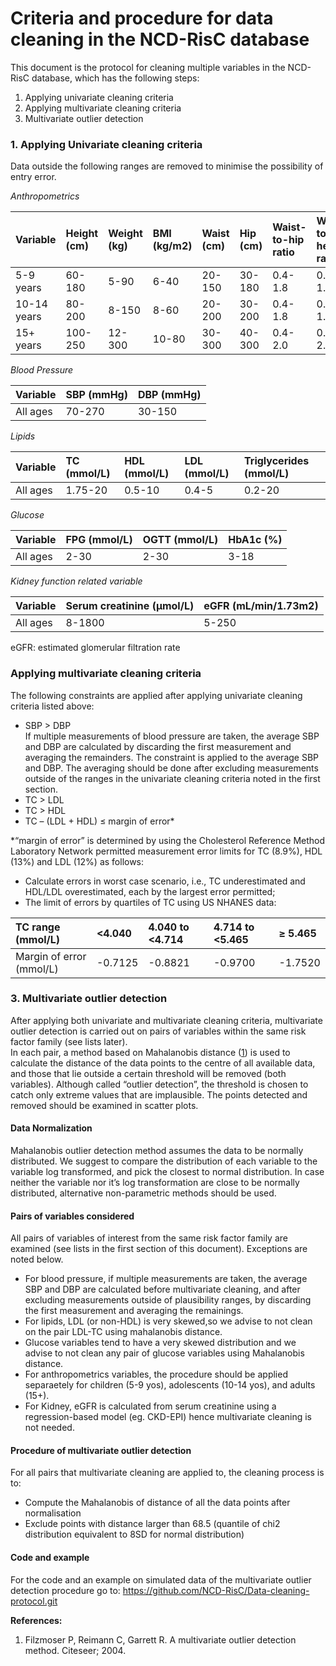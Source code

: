 Criteria and procedure for data cleaning in the NCD-RisC database
==================================================================================

This document is the protocol for cleaning multiple variables in the NCD-RisC database, which has the following steps:  

1.  Applying univariate cleaning criteria  
2.  Applying multivariate cleaning criteria   
3.  Multivariate outlier detection  

### 1. Applying Univariate cleaning criteria  

Data outside the following ranges are removed to minimise the possibility of entry error.

*Anthropometrics*

<table>
<colgroup>
<col style="width: 9%" />
<col style="width: 10%" />
<col style="width: 10%" />
<col style="width: 11%" />
<col style="width: 10%" />
<col style="width: 9%" />
<col style="width: 17%" />
<col style="width: 19%" />
</colgroup>
<thead>
<tr class="header">
<th style="text-align: left;">Variable</th>
<th style="text-align: left;">Height (cm)</th>
<th style="text-align: left;">Weight (kg)</th>
<th style="text-align: left;">BMI (kg/m2)</th>
<th style="text-align: left;">Waist (cm)</th>
<th style="text-align: left;">Hip (cm)</th>
<th style="text-align: left;">Waist-to-hip ratio</th>
<th style="text-align: left;">Waist-to-height ratio</th>
</tr>
</thead>
<tbody>
<tr class="odd">
<td style="text-align: left;">5-9 years</td>
<td style="text-align: left;">60-180</td>
<td style="text-align: left;">5-90</td>
<td style="text-align: left;">6-40</td>
<td style="text-align: left;">20-150</td>
<td style="text-align: left;">30-180</td>
<td style="text-align: left;">0.4-1.8</td>
<td style="text-align: left;">0.2-1.5</td>
</tr>
<tr class="even">
<td style="text-align: left;">10-14 years</td>
<td style="text-align: left;">80-200</td>
<td style="text-align: left;">8-150</td>
<td style="text-align: left;">8-60</td>
<td style="text-align: left;">20-200</td>
<td style="text-align: left;">30-200</td>
<td style="text-align: left;">0.4-1.8</td>
<td style="text-align: left;">0.2-1.5</td>
</tr>
<tr class="odd">
<td style="text-align: left;">15+ years</td>
<td style="text-align: left;">100-250</td>
<td style="text-align: left;">12-300</td>
<td style="text-align: left;">10-80</td>
<td style="text-align: left;">30-300</td>
<td style="text-align: left;">40-300</td>
<td style="text-align: left;">0.4-2.0</td>
<td style="text-align: left;">0.2-2.0</td>
</tr>
</tbody>
</table>

*Blood Pressure*

<table>
<thead>
<tr class="header">
<th style="text-align: left;">Variable</th>
<th style="text-align: left;">SBP (mmHg)</th>
<th style="text-align: left;">DBP (mmHg)</th>
</tr>
</thead>
<tbody>
<tr class="odd">
<td style="text-align: left;">All ages</td>
<td style="text-align: left;">70-270</td>
<td style="text-align: left;">30-150</td>
</tr>
</tbody>
</table>

*Lipids*

<table>
<thead>
<tr class="header">
<th style="text-align: left;">Variable</th>
<th style="text-align: left;">TC (mmol/L)</th>
<th style="text-align: left;">HDL (mmol/L)</th>
<th style="text-align: left;">LDL (mmol/L)</th>
<th style="text-align: left;">Triglycerides (mmol/L)</th>
</tr>
</thead>
<tbody>
<tr class="odd">
<td style="text-align: left;">All ages</td>
<td style="text-align: left;">1.75-20</td>
<td style="text-align: left;">0.5-10</td>
<td style="text-align: left;">0.4-5</td>
<td style="text-align: left;">0.2-20</td>
</tr>
</tbody>
</table>

*Glucose*

<table>
<thead>
<tr class="header">
<th style="text-align: left;">Variable</th>
<th style="text-align: left;">FPG (mmol/L)</th>
<th style="text-align: left;">OGTT (mmol/L)</th>
<th style="text-align: left;">HbA1c (%)</th>
</tr>
</thead>
<tbody>
<tr class="odd">
<td style="text-align: left;">All ages</td>
<td style="text-align: left;">2-30</td>
<td style="text-align: left;">2-30</td>
<td style="text-align: left;">3-18</td>
</tr>
</tbody>
</table>

*Kidney function related variable*

<table>
<thead>
<tr class="header">
<th style="text-align: left;">Variable</th>
<th style="text-align: left;">Serum creatinine (µmol/L)</th>
<th style="text-align: left;">eGFR (mL/min/1.73m2)</th>
</tr>
</thead>
<tbody>
<tr class="odd">
<td style="text-align: left;">All ages</td>
<td style="text-align: left;">8-1800</td>
<td style="text-align: left;">5-250</td>
</tr>
</tbody>
</table>
eGFR: estimated glomerular filtration rate


### Applying multivariate cleaning criteria

The following constraints are applied after applying univariate cleaning criteria listed above:  

-   SBP &gt; DBP  
If multiple measurements of blood pressure are taken, the average SBP and DBP are calculated by discarding the first measurement and averaging the remainders. The constraint is applied to the average SBP and DBP. The averaging should be done after excluding measurements outside of the ranges in the univariate cleaning criteria noted in the first section.
-   TC &gt; LDL  
-   TC &gt; HDL  
-   TC – (LDL + HDL) ≤ margin of error\*

\*“margin of error” is determined by using the Cholesterol Reference
Method Laboratory Network permitted measurement error limits for TC
(8.9%), HDL (13%) and LDL (12%) as follows:  

-   Calculate errors in worst case scenario, i.e., TC underestimated and
    HDL/LDL overestimated, each by the largest error permitted;  
-   The limit of errors by quartiles of TC using US NHANES data:  

<table>
<thead>
<tr class="header">
<th style="text-align: left;">TC range (mmol/L)</th>
<th style="text-align: left;">&lt;4.040</th>
<th style="text-align: left;">4.040 to &lt;4.714</th>
<th style="text-align: left;">4.714 to &lt;5.465</th>
<th style="text-align: left;"><span class="math inline">≥</span> 5.465</th>
</tr>
</thead>
<tbody>
<tr class="odd">
<td style="text-align: left;">Margin of error (mmol/L)</td>
<td style="text-align: left;">-0.7125</td>
<td style="text-align: left;">-0.8821</td>
<td style="text-align: left;">-0.9700</td>
<td style="text-align: left;">-1.7520</td>
</tr>
</tbody>
</table>

### 3. Multivariate outlier detection

After applying both univariate and multivariate
cleaning criteria, multivariate outlier detection is carried out on pairs of
variables within the same risk factor family (see lists later).  
In each pair, a method based on Mahalanobis distance
([1](#ref-filzmoser2004multivariate)) is used to calculate the distance
of the data points to the centre of all available data, and those that
lie outside a certain threshold will be removed (both variables). Although called
“outlier detection”, the threshold is chosen to catch only extreme
values that are implausible. The points detected and removed should be
examined in scatter plots.

#### Data Normalization

Mahalanobis outlier detection method assumes the data to be normally
distributed. We suggest to compare the distribution of each variable to
the variable log transformed, and pick the closest to normal
distribution. In case neither the variable nor it’s log transformation
are close to be normally distributed, alternative non-parametric methods
should be used.

#### Pairs of variables considered

All pairs of variables of interest from the same risk factor family are examined (see lists in the first section of this document). Exceptions are noted below.

-  For blood pressure, if multiple measurements are taken, the average SBP
and DBP are calculated before multivariate cleaning, and after excluding
measurements outside of plausibility ranges, by discarding the first
measurement and averaging the remainings.  
-  For lipids, LDL (or non-HDL) is very skewed,so we advise to not clean on
the pair LDL-TC using mahalanobis distance.  
-  Glucose variables tend to have a very skewed distribution and we advise
to not clean any pair of glucose variables using Mahalanobis distance. 
-  For anthropometrics variables, the procedure should be applied separaetely for 
children (5-9 yos), adolescents (10-14 yos), and adults (15+).
-  For Kidney, eGFR is calculated from serum creatinine using a
regression-based model (eg. CKD-EPI) hence multivariate cleaning is not
needed.

#### Procedure of multivariate outlier detection

For all pairs that multivariate cleaning are applied to, the cleaning process is to:
- Compute the Mahalanobis of distance of all the data points after
normalisation  
- Exclude points with distance larger than 68.5 (quantile of chi2
distribution equivalent to 8SD for normal distribution)  

#### Code and example

For the code and an example on simulated data of the multivariate
outlier detection procedure go to:
<a href="https://github.com/NCD-RisC/Data-cleaning-protocol" class="uri">https://github.com/NCD-RisC/Data-cleaning-protocol.git</a>

**References:**

1. Filzmoser P, Reimann C, Garrett R. A multivariate outlier detection
method. Citeseer; 2004.
